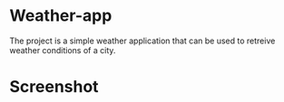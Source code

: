# Weather-app
The project is a simple weather application that can be used to retreive weather conditions of a city.
# Screenshot

